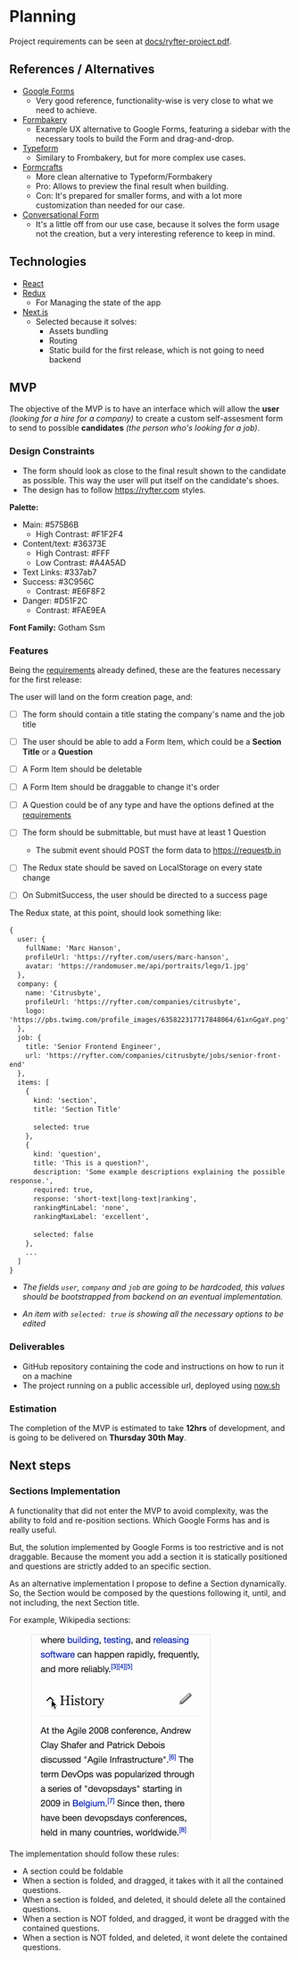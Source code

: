 # Planning

Project requirements can be seen at [docs/ryfter-project.pdf](docs/ryfter-project.pdf).

## References / Alternatives

* [Google Forms](https://www.google.com/forms/about/)
  * Very good reference, functionality-wise is very close to what we need to achieve.
* [Formbakery](http://formbakery.com)
  * Example UX alternative to Google Forms, featuring a sidebar with the necessary tools to build the Form and drag-and-drop.
* [Typeform](https://www.typeform.com/)
  * Similary to Frombakery, but for more complex use cases.
* [Formcrafts](https://formcrafts.com)
  * More clean alternative to Typeform/Formbakery
  * Pro: Allows to preview the final result when building.
  * Con: It's prepared for smaller forms, and with a lot more customization than needed for our case.
* [Conversational Form](https://space10-community.github.io/conversational-form)
  * It's a little off from our use case, because it solves the form usage not the creation, but a very interesting reference to keep in mind.

## Technologies

* [React](https://facebook.github.io/react/)
* [Redux](http://redux.js.org/)
  * For Managing the state of the app
* [Next.js](https://github.com/zeit/next.js)
  * Selected because it solves:
    * Assets bundling
    * Routing
    * Static build for the first release, which is not going to need backend

## MVP

The objective of the MVP is to have an interface which will allow the **user** _(looking for a hire for a company)_ to create a custom self-assesment form to send to possible **candidates** _(the person who's looking for a job)_.

### Design Constraints

* The form should look as close to the final result shown to the candidate as possible. This way the user will put itself on the candidate's shoes.
* The design has to follow https://ryfter.com styles.

**Palette:**

* Main: #575B6B
  * High Contrast: #F1F2F4
* Content/text: #36373E
  * High Contrast: #FFF
  * Low Contrast: #A4A5AD
* Text Links: #337ab7
* Success: #3C956C
  * Contrast: #E6F8F2
* Danger: #D51F2C
  * Contrast: #FAE9EA

**Font Family:** Gotham Ssm

### Features

Being the [requirements](docs/ryfter-project.pdf) already defined, these are the features necessary for the first release:

The user will land on the form creation page, and:

- [ ] The form should contain a title stating the company's name and the job title
- [ ] The user should be able to add a Form Item, which could be a **Section Title** or a **Question**
- [ ] A Form Item should be deletable
- [ ] A Form Item should be draggable to change it's order
- [ ] A Question could be of any type and have the options defined at the [requirements](docs/ryfter-project.pdf)
- [ ] The form should be submittable, but must have at least 1 Question
  * The submit event should POST the form data to https://requestb.in
- [ ] The Redux state should be saved on LocalStorage on every state change
- [ ] On SubmitSuccess, the user should be directed to a success page


The Redux state, at this point, should look something like:

```
{
  user: {
    fullName: 'Marc Hanson',
    profileUrl: 'https://ryfter.com/users/marc-hanson',
    avatar: 'https://randomuser.me/api/portraits/lego/1.jpg'
  },
  company: {
    name: 'Citrusbyte',
    profileUrl: 'https://ryfter.com/companies/citrusbyte',
    logo: 'https://pbs.twimg.com/profile_images/635822317717848064/61xnGgaY.png'
  },
  job: {
    title: 'Senior Frontend Engineer',
    url: 'https://ryfter.com/companies/citrusbyte/jobs/senior-front-end'
  },
  items: [
    {
      kind: 'section',
      title: 'Section Title'

      selected: true
    },
    {
      kind: 'question',
      title: 'This is a question?',
      description: 'Some example descriptions explaining the possible response.',
      required: true,
      response: 'short-text|long-text|ranking',
      rankingMinLabel: 'none',
      rankingMaxLabel: 'excellent',

      selected: false
    },
    ...
  ]
}
```

* _The fields `user`, `company` and `job` are going to be hardcoded, this values should be bootstrapped from backend on an eventual implementation._

* _An item with `selected: true` is showing all the necessary options to be edited_

### Deliverables

* GitHub repository containing the code and instructions on how to run it on a machine
* The project running on a public accessible url, deployed using [now.sh](https://now.sh)

### Estimation

The completion of the MVP is estimated to take **12hrs** of development, and is going to be delivered on **Thursday 30th May**.

## Next steps

### Sections Implementation

A functionality that did not enter the MVP to avoid complexity, was the ability to fold and re-position sections. Which Google Forms has and is really useful.

But, the solution implemented by Google Forms is too restrictive and is not draggable. Because the moment you add a section it is statically positioned and questions are strictly added to an specific section.

As an alternative implementation I propose to define a Section dynamically. So, the Section would be composed by the questions following it, until, and not including, the next Section title.

For example, Wikipedia sections:

![Wikipedia Sections](docs/wikipedia-section.gif)

The implementation should follow these rules:
* A section could be foldable
* When a section is folded, and dragged, it takes with it all the contained questions.
* When a section is folded, and deleted, it should delete all the contained questions.
* When a section is NOT folded, and dragged, it wont be dragged with the contained questions.
* When a section is NOT folded, and deleted, it wont delete the contained questions.
